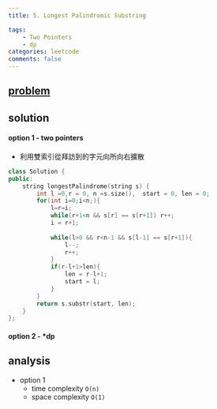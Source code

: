 ```yaml
---
title: 5. Longest Palindromic Substring

tags:  
    - Two Pointers
    - dp
categories: leetcode
comments: false
---
```


## [problem](https://leetcode.com/problems/longest-palindromic-substring/)

## solution

#### option 1 - two pointers
- 利用雙索引從拜訪到的字元向所向右擴散
```c++
class Solution {
public:
    string longestPalindrome(string s) {
        int l =0,r = 0, n =s.size(),  start = 0, len = 0;
        for(int i=0;i<n;){
            l=r=i;
            while(r+1<n && s[r] == s[r+1]) r++;
            i = r+1;
            
            while(l>0 && r<n-1 && s[l-1] == s[r+1]){
                l--;
                r++;
            }
            if(r-l+1>len){
                len = r-l+1;
                start = l;
            }
        }
        return s.substr(start, len);
    }
};
```
#### option 2 - *dp

## analysis
- option 1 
    - time complexity `O(n)`
    - space complexity `O(1)`
